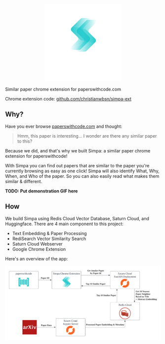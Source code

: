 <p align="center"> <img src="assets/logo_with_title.png" alt="simpa_logo" width="250"/>

Similar paper chrome extension for paperswithcode.com

Chrome extension code: [github.com/christianwbsn/simpa-ext](https://github.com/christianwbsn/simpa-ext)

## Why?
Have you ever browse [paperswithcode.com](https://paperswithcode.com/) and thought:

> Hmm, this paper is interesting... I wonder are there any similar paper to this?

Because we did, and that's why we built Simpa: a similar paper chrome extension for paperswithcode!

With Simpa you can find out papers that are similar to the paper you're currently browsing as easy as one click! Simpa will also identify What, Why, When, and Who of the paper. So you can also easily read what makes them similar & different.

**TODO: Put demonstration GIF here**

## How 
We build Simpa using Redis Cloud Vector Database, Saturn Cloud, and Huggingface. There are 4 main component to this project:
* Text Embedding & Paper Processing
* RediSearch Vector Similarity Search
* Saturn Cloud Webserver
* Google Chrome Extension

Here's an overview of the app:

<p align="center"> <img src="assets/Simpa_App_Diagram.png" alt="simpa_overview" width="750"/>